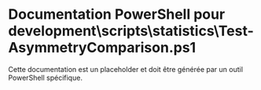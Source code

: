 # Documentation PowerShell pour development\scripts\statistics\Test-AsymmetryComparison.ps1

Cette documentation est un placeholder et doit être générée par un outil PowerShell spécifique.
